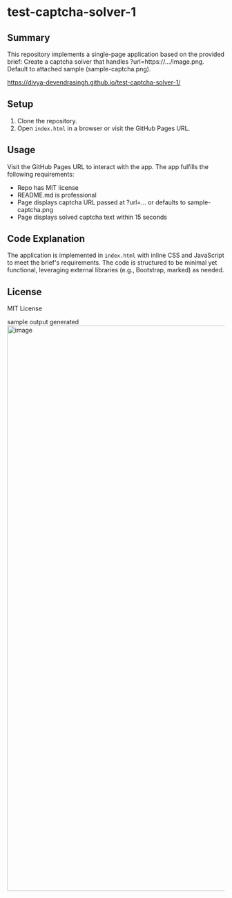 # test-captcha-solver-1

## Summary
This repository implements a single-page application based on the provided brief: Create a captcha solver that handles ?url=https://.../image.png. Default to attached sample (sample-captcha.png).

https://divya-devendrasingh.github.io/test-captcha-solver-1/

## Setup
1. Clone the repository.
2. Open `index.html` in a browser or visit the GitHub Pages URL.

## Usage
Visit the GitHub Pages URL to interact with the app. The app fulfills the following requirements:
- Repo has MIT license
- README.md is professional
- Page displays captcha URL passed at ?url=... or defaults to sample-captcha.png
- Page displays solved captcha text within 15 seconds

## Code Explanation
The application is implemented in `index.html` with inline CSS and JavaScript to meet the brief's requirements. The code is structured to be minimal yet functional, leveraging external libraries (e.g., Bootstrap, marked) as needed.

## License
MIT License

sample output generated
<img width="2384" height="1306" alt="image" src="https://github.com/user-attachments/assets/13a847c1-fd30-4a53-a19e-11dd60eb5ab2" />
